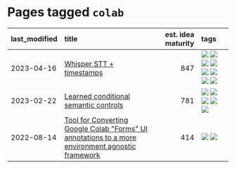# Pages tagged `colab`

|last_modified|title|est. idea maturity|tags
|:---|:---|---:|:---|
|2023-04-16|[Whisper STT + timestamps](../whisper-stt-plus-timestamps.md)|847|[![](https://img.shields.io/badge/tag-colab-112e27)](../tags/colab.md) [![](https://img.shields.io/badge/tag-dataset-4bcfd8)](../tags/dataset.md) [![](https://img.shields.io/badge/tag-experimental-4aea2)](../tags/experimental.md) [![](https://img.shields.io/badge/tag-meta-d5f6c6)](../tags/meta.md) [![](https://img.shields.io/badge/tag-prompting-2b1421)](../tags/prompting.md) [![](https://img.shields.io/badge/tag-publicgood-48fb29)](../tags/publicgood.md) [![](https://img.shields.io/badge/tag-stability-da6994)](../tags/stability.md) [![](https://img.shields.io/badge/tag-tooling-734214)](../tags/tooling.md)|
|2023-02-22|[Learned conditional semantic controls](../learned-conditional-semantic-controls.md)|781|[![](https://img.shields.io/badge/tag-animation-eac1b9)](../tags/animation.md) [![](https://img.shields.io/badge/tag-colab-112e27)](../tags/colab.md) [![](https://img.shields.io/badge/tag-experimental-4aea2)](../tags/experimental.md) [![](https://img.shields.io/badge/tag-prompting-2b1421)](../tags/prompting.md) [![](https://img.shields.io/badge/tag-tooling-734214)](../tags/tooling.md)|
|2022-08-14|[Tool for Converting Google Colab "Forms" UI annotations to a more environment agnostic framework](../colab-ui-converter.md)|414|[![](https://img.shields.io/badge/tag-colab-112e27)](../tags/colab.md) [![](https://img.shields.io/badge/tag-tooling-734214)](../tags/tooling.md)|